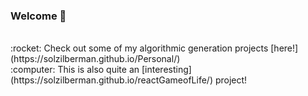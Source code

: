 ### Welcome 🙂
<br /> 
:rocket: Check out some of my algorithmic generation projects [here!](https://solzilberman.github.io/Personal/) <br /> 
:computer: This is also quite an [interesting](https://solzilberman.github.io/reactGameofLife/) project! <br />


<!--
**solzilberman/solzilberman** is a ✨ _special_ ✨ repository because its `README.md` (this file) appears on your GitHub profile.

Here are some ideas to get you started:

- 🔭 I’m currently working on ...
- 🌱 I’m currently learning ...
- 👯 I’m looking to collaborate on ...
- 🤔 I’m looking for help with ...
- 💬 Ask me about ...
- 📫 How to reach me: ...
- 😄 Pronouns: ...
- ⚡ Fun fact: ...
-->
